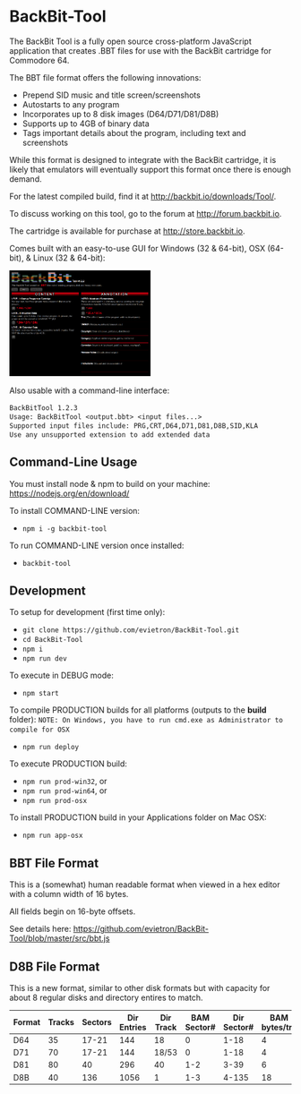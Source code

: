 # BackBit-Tool

The BackBit Tool is a fully open source cross-platform JavaScript application that creates .BBT files for use with the BackBit cartridge for Commodore 64.

The BBT file format offers the following innovations:
* Prepend SID music and title screen/screenshots
* Autostarts to any program
* Incorporates up to 8 disk images (D64/D71/D81/D8B)
* Supports up to 4GB of binary data
* Tags important details about the program, including text and screenshots

While this format is designed to integrate with the BackBit cartridge, it is likely that emulators will eventually support this format once there is enough demand.

For the latest compiled build, find it at http://backbit.io/downloads/Tool/.

To discuss working on this tool, go to the forum at http://forum.backbit.io.

The cartridge is available for purchase at http://store.backbit.io.

Comes built with an easy-to-use GUI for Windows (32 & 64-bit), OSX (64-bit), & Linux (32 & 64-bit):

<img src="screenshot.png" width="50%">

Also usable with a command-line interface:

```
BackBitTool 1.2.3
Usage: BackBitTool <output.bbt> <input files...>
Supported input files include: PRG,CRT,D64,D71,D81,D8B,SID,KLA
Use any unsupported extension to add extended data
```

## Command-Line Usage

You must install node & npm to build on your machine:
https://nodejs.org/en/download/

To install COMMAND-LINE version:
* `npm i -g backbit-tool`

To run COMMAND-LINE version once installed:
* `backbit-tool`

## Development

To setup for development (first time only):
* `git clone https://github.com/evietron/BackBit-Tool.git`
* `cd BackBit-Tool`
* `npm i`
* `npm run dev`

To execute in DEBUG mode:
* `npm start`

To compile PRODUCTION builds for all platforms (outputs to the **build** folder):
```NOTE: On Windows, you have to run cmd.exe as Administrator to compile for OSX```
* `npm run deploy`

To execute PRODUCTION build:
* `npm run prod-win32`, or
* `npm run prod-win64`, or
* `npm run prod-osx`

To install PRODUCTION build in your Applications folder on Mac OSX:
* `npm run app-osx`

## BBT File Format

This is a (somewhat) human readable format when viewed in a hex editor with a column width of 16 bytes.

All fields begin on 16-byte offsets.

See details here:
https://github.com/evietron/BackBit-Tool/blob/master/src/bbt.js

## D8B File Format

This is a new format, similar to other disk formats but with capacity for about 8 regular disks and directory entires to match.

| Format | Tracks | Sectors | Dir Entries | Dir Track | BAM Sector# | Dir Sector# | BAM bytes/trk | Blocks Avail | Capacity vs D64 |
| --- | --- | --- | --- | --- | --- | --- | --- | --- | --- |
| D64 | 35 | 17-21 | 144 | 18 | 0 | 1-18 | 4 | 664 | 1x |
| D71 | 70 | 17-21 | 144 | 18/53 | 0 | 1-18 | 4 | 1328 | 2x |
| D81 | 80 | 40 | 296 | 40 | 1-2 | 3-39 | 6 | 3160 | 4.8x |
| D8B | 40 | 136 | 1056 | 1 | 1-3 | 4-135 | 18 | 5304 | 8x |
